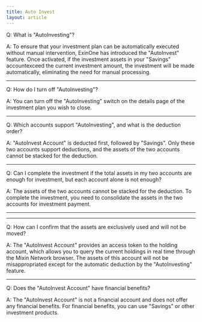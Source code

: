 ```yaml
---
title: Auto Invest
layout: article
---
```


Q: What is "AutoInvesting"?

A: To ensure that your investment plan can be automatically executed without manual intervention, ExinOne has introduced the "AutoInvest" feature. Once activated, if the investment assets in your "Savings" accountexceed the current investment amount, the investment will be made automatically, eliminating the need for manual processing.

---

Q: How do I turn off "AutoInvesting"?

A: You can turn off the "AutoInvesting" switch on the details page of the investment plan you wish to close.

---

Q: Which accounts support "AutoInvesting", and what is the deduction order?

A: "AutoInvest Account" is deducted first, followed by "Savings". Only these two accounts support deductions, and the assets of the two accounts cannot be stacked for the deduction.

---

Q: Can I complete the investment if the total assets in my two accounts are enough for investment, but each account alone is not enough?

A: The assets of the two accounts cannot be stacked for the deduction. To complete the investment, you need to consolidate the assets in the two accounts for investment payment.

---


---

Q: How can I confirm that the assets are exclusively used and will not be moved?

A: The "AutoInvest Account" provides an access token to the holding account, which allows you to query the current holdings in real time through the Mixin Network browser. The assets of this account will not be misappropriated except for the automatic deduction by the "AutoInvesting" feature.

---

Q: Does the "AutoInvest Account" have financial benefits?

A: The "AutoInvest Account" is not a financial account and does not offer any financial benefits. For financial benefits, you can use "Savings" or other investment products.